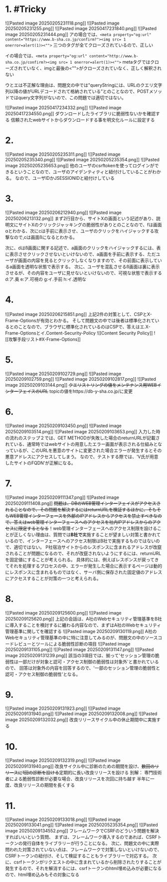 # 1. #Tricky
![[Pasted image 20250205231118.png]]
![[Pasted image 20250205231255.png]]
![[Pasted image 20250417231840.png]]
![[Pasted image 20250205231444.png]]
アの場合では、`<meta property="og:url" content="https://www.b-sha.co.jp/confirm?"><img src= 1 onerror=alert(1)><"">`
三つのタグが全てクローズされているので、正しい

イの場合では、`<meta property="og:url" content="http://www.b-sha.co.jp/confirm?><img src= 1 onerror=alert(1)><"">`
metaタグではクローズされていなく、imgと最後の<"">がクローズされていなく、正しく解釈されない

ウとエは不正解な理由は、問題文の中では"queryStringには、URLのクエリ文字列以降の値がURLデコードされて格納されている”とのことなので、POSTメソッドではquery文字列がないので、この問題では適切ではない。

![[Pasted image 20250417234332.png]]
![[Pasted image 20250417234550.png]]
ダウンロードしたライブラリに脆弱性ないかを確認する
信頼されたwebサイトからダウンロードする事を明文化ルールに設定する
# 2.
![[Pasted image 20250205235311.png]]
![[Pasted image 20250205235340.png]]
![[Pasted image 20250205235354.png]]
![[Pasted image 20250205235653.png]]
他のユーザのcsrftokenを使ってログインができるということなので、ユーザのアイデンティティと紐付けしていることがわかる。
なので、ユーザIDかJSESSIONIDと紐付けしている

# 3.
![[Pasted image 20250206212940.png]]
![[Pasted image 20250206213132.png]]
まず2行目から、サイトXの画面という記述があり、説明文にサイトXのクリックジャッキングの脆弱性がありとのことなので、fは画面αとわかる、次にcは手前に表示させ、ユーザのクリックをハイジャックする攻撃なので,cは画面ßになるとわかる。

次に、dはß画面に関する記述で、a画面のクリックをハイジャックするには、表に表示させクリックさせないといけないので、a画面を手前に表示する、ただユーザが画面の内容を見るとクリックしなくなりますので、その前面に表示しているa画面を透明な状態で表示する。
次に、ユーザを混乱させるß画面は裏に表示させるが、その内容をユーザに見せないといけないので、可視な状態で表示する
d:ア.奥
e:ア.可視の
g:イ.手前
h:イ.透明な

# 4.
![[Pasted image 20250206215851.png]]
上記2件の対策として、CSPとX-Frame-Optionsが有効とわかる。
そして問題文の中では後者は標準化されているとのことなので、ブラウザに標準化されているのはCSPで、答えはエ.X-Frame-Optionsとイ.Content-Security-Policy
![[Content Security Policy]]
![[攻撃手段リスト#X-Frame-Options]]

# 5.
![[Pasted image 20250209102729.png]]
![[Pasted image 20250209102759.png]]
![[Pasted image 20250209102817.png]]
![[Pasted image 20250209103144.png]]
~~クエリストリングの値をメンテナンス用WEBインターフェイスのURL~~
topicの値をhttps://db-y-sha.co.jp/に変更

# 6.
![[Pasted image 20250209103450.png]]
![[Pasted image 20250209103514.png]]
![[Pasted image 20250209103653.png]]
入力した時の流れのステップ２では、GET METHODが失敗した場合のreturnURLが記載されている、通常時ではwebサイトの用意したエラー画面が表示される仕組みとなっているが、このURLを悪意のサイトに変更された場合エラーが発生するとその悪意アドレスにアクセスしてしまう。
なので、テストする際では、'V氏が用意したサイトのFQDN'が正解になる。

# 7.
![[Pasted image 20250209111347.png]]
![[Pasted image 20250209111408.png]]
~~問題は、DBのWEB管理インターフェイスがアクセスされることなので、その問題を解決するにはreturnURLを検証するほかに、そもそもWEB管理インターフェースを外部のIPアドレスからアクセスを禁止すべきなので、答えはweb管理インターフェースへのアクセスを社内IPアドレスからのアクセスに限定するとなる~~！web管理インターフェースへのアクセス制限を設けることが正しくない理由は、質問では**B社で**実施することが望ましい対策と書かれているので、インターフェースへのアクセス制限はB社で実施するものではないので、適切ではない。
P社宿泊サイトからのレスポンスに含まれるアドレスが改竄されることが問題になるので、それが改竄されないようにするには、returnURLを固定値にすることが考えられる。
具体的には、例えばレスポンスが戻ってきてそれを処理するプロセスの中、エラーが発生した場合に表示するページは動的にレスポンスに含まれるものではなく、サーバ側に保存された固定値のアドレスにアクセスすることが対策の一つと考えられる。

# 8.
![[Pasted image 20250209125600.png]]
![[Pasted image 20250209125620.png]]
上記の会話は、A社のWebセキュリティ管理基準をB社に導入することを検討するに纏わる内容なので、まずはA社のWebセキュリティ管理基準に関してを確認する
![[Pasted image 20250209130119.png]]
A社のWebセキュリティ管理基準の中に特に注意してみるのが、問題文の中のソースコードレビューとツールによる脆弱性診断の項目
![[Pasted image 20250209131105.png]]
![[Pasted image 20250209131147.png]]
![[Pasted image 20250209131239.png]]
該当の3項目では、揃って'セッション管理の脆弱性は一部だけが対象と認可・アクセス制御の脆弱性は対象外'と書かれているので、
回答は対象外の内容を回答するので、'一部のセッション管理の脆弱性と認可・アクセス制御の脆弱性'となる。

# 9.
![[Pasted image 20250209131923.png]]
![[Pasted image 20250209131940.png]]
![[Pasted image 20250209132008.png]]
![[Pasted image 20250209132032.png]]
改良リリースサイクル中の休止期間中に実施する

# 10.
![[Pasted image 20250209132319.png]]
![[Pasted image 20250209131940.png]]
改良サイクル中に診断のための期間を設け、~~数回のリリースに1回の診断を設ける~~定期的に長い改良リリースを設ける
別解：
専門技術者による脆弱性診断が必要な場合、改良リリースを次回に持ち越す
半年に一度、改良リリースの期間を長くする

# 11.
![[Pasted image 20250209133018.png]]
![[Pasted image 20250209133041.png]]
![[Pasted image 20250205235354.png]]
![[Pasted image 20250209134552.png]]
フレームワークでCSRFのどういう問題を解決すればいいという質問、
まずは、フレームワーク導入するのであれば、CSRFトークンの発行自体をライブラリーが行うことになる。
次に、問題文の中に実際問われた対策されていない点は、フレームワークで対策しないといけないので、CSRFトークンの紐付け、そして検証することもライブラリーで対応する。
次に、csrfトークンがリクエストの中に含まれているから削除されたりすることが発生するので、それを解消するには、csrfトークンのhtml埋め込みが必要になるので、html埋め込みもその対象になる